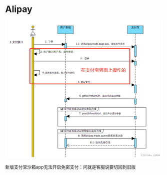 # Alipay

![1682426781912](image/23-04-25-alipay/1682426781912.png)

新版支付宝沙箱app无法开启免密支付：问就是客服说要切回到旧版
